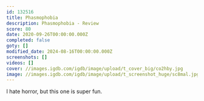 ```yaml
---
id: 132516
title: Phasmophobia
description: Phasmophobia - Review
score: 80
date: 2020-09-26T00:00:00.000Z
completed: false
goty: []
modified_date: 2024-08-16T00:00:00.000Z
screenshots: []
videos: []
cover: //images.igdb.com/igdb/image/upload/t_cover_big/co2hby.jpg
image: //images.igdb.com/igdb/image/upload/t_screenshot_huge/sc8mal.jpg
---
```

I hate horror, but this one is super fun.